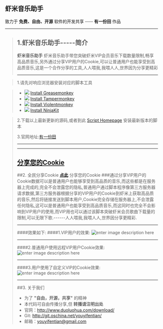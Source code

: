 虾米音乐助手
------
致力于 **免费、自由、开源** 软件的开发共享 ---- **有一份田** 作品
****
>## 1.虾米音乐助手-----简介
>**虾米音乐助手**  虾米音乐助手带您突破虾米VIP会员音乐下载数量限制,畅享高品质音乐,另外通过分享VIP用户的Cookie,可以让普通用户也能享受到高品质音乐,这是一个合作分享的工具,人人喂我,我喂人人,世界因为分享更精彩
>****

>1.请先对响应浏览器安装对应的脚本工具

> - ![][1] [Install Greasemonkey][2]
> - ![][3] [Install Tampermonkey][4]
> - ![][5] [Install Violentmonkey][6]
> - ![][7] [Install NinjaKit][8]

>2.下载以上最新更新的源码,或者到此 [Script Homepage][9] 安装最新版本的脚本
>
>3.官网地址:[有一份田][10]
>
>****
>----
>[分享您的Cookie][11]
>----
>##2. 全民分享Cookie   **[点此][12]** 分享您的Cookie
>###通过分享VIP用户的Cookie数据可以是普通用户也能够享受到高品质的音乐,而这些都是在服务器上完成的,完全不会泄露您的隐私,普通用户通过脚本程序像第三方服务器请求数据,第三方服务器根据分享的VIP用户的Cookie到虾米上获取高品质的音乐,然后将链接发送到脚本用户,Cookie完全存储在服务器上,不会泄露任何隐私,这可以是普通用户也能享受到高品质音乐,而这同时也完全不会影响到VIP用户的使用,而VIP用也可以通过该脚本突破虾米会员歌曲下载量的限制,可以无限下歌.------人人喂我,我喂人人,世界因分享更精彩.
>
>
>
>---
>####效果如下:
>####1.VIP用户的效果:
>![enter image description here][13]
>
>****
>
>####2.普通用户使用远程VIP用户Cookie效果:
>![enter image description here][14]
>
>****
>
>####3.用户使用了自定义VIP的Cookie效果:
>![enter image description here][15]
>
>****
>
>
>
>##3. 关于我们
>* 为了 **"自由，开源，共享"** 的精神
>* 本代码可自由传播分享,但 **转播请注明出处**
>* 官网：http://www.duoluohua.com/download/
>* Git: http://git.oschina.net/youyifentian/
>* 邮箱：youyifentian@gmail.com


  [1]: http://userscripts.org/images/browsers/firefox.png
  [2]: https://addons.mozilla.org/en-US/firefox/addon/greasemonkey/
  [3]: http://userscripts.org/images/browsers/chrome.png
  [4]: https://chrome.google.com/webstore/detail/tampermonkey/dhdgffkkebhmkfjojejmpbldmpobfkfo
  [5]: http://userscripts.org/images/browsers/opera.png
  [6]: https://addons.opera.com/en/extensions/details/violent-monkey/
  [7]: http://userscripts.org/images/browsers/safari.png
  [8]: http://ss-o.net/safari/extension/NinjaKit.safariextz
  [9]: http://userscripts.org/scripts/show/175716
  [10]: http://www.duoluohua.com/download/
  [11]: http://www.duoluohua.com/myapp/api/xiami/share/?action=share
  [12]: http://www.duoluohua.com/myapp/api/xiami/share/?action=share
  [13]: http://img.duoluohua.com/appimg/script_xiamimusicscript_vip.png
  [14]: http://img.duoluohua.com/appimg/script_xiamimusicscript_unvip.png
  [15]: http://img.duoluohua.com/appimg/script_xiamimusicscript_diy.png



